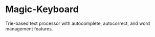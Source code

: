 # Magic-Keyboard
 Trie-based text processor with autocomplete, autocorrect, and word management features.
